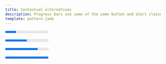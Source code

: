 ```yaml
---
title: Contextual alternatives
description: Progress bars use some of the same button and alert classes for consistent styles.
template: pattern.jade
---
```


<progress class="progress progress-success" value="25" max="100">25%</progress>

<progress class="progress progress-info" value="50" max="100">50%</progress>

<progress class="progress progress-warning" value="75" max="100">75%</progress>

<progress class="progress progress-danger" value="100" max="100">100%</progress>
